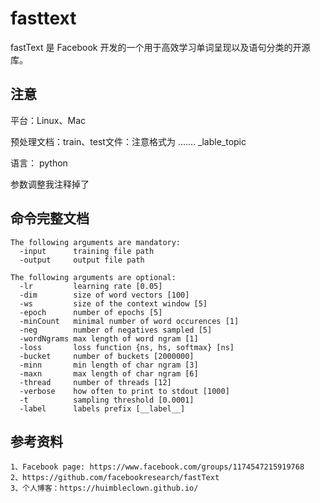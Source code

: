 # fasttext
fastText 是 Facebook 开发的一个用于高效学习单词呈现以及语句分类的开源库。


## 注意
平台：Linux、Mac

预处理文档：train、test文件：注意格式为 .......  _lable_topic

语言： python


参数调整我注释掉了

## 命令完整文档

```
The following arguments are mandatory:
  -input      training file path
  -output     output file path

The following arguments are optional:
  -lr         learning rate [0.05]
  -dim        size of word vectors [100]
  -ws         size of the context window [5]
  -epoch      number of epochs [5]
  -minCount   minimal number of word occurences [1]
  -neg        number of negatives sampled [5]
  -wordNgrams max length of word ngram [1]
  -loss       loss function {ns, hs, softmax} [ns]
  -bucket     number of buckets [2000000]
  -minn       min length of char ngram [3]
  -maxn       max length of char ngram [6]
  -thread     number of threads [12]
  -verbose    how often to print to stdout [1000]
  -t          sampling threshold [0.0001]
  -label      labels prefix [__label__]
```


  
## 参考资料


  ```
  1、Facebook page: https://www.facebook.com/groups/1174547215919768
  2、https://github.com/facebookresearch/fastText 
  3、个人博客：https://huimbleclown.github.io/
  ```



